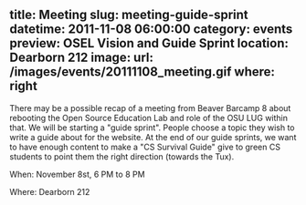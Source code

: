 title: Meeting
slug: meeting-guide-sprint
datetime: 2011-11-08 06:00:00
category: events
preview: OSEL Vision and Guide Sprint
location: Dearborn 212
image:
    url: /images/events/20111108_meeting.gif
    where: right
---

There may be a possible recap of a meeting from Beaver Barcamp 8 about
rebooting the Open Source Education Lab and role of the OSU LUG within that.
We will be starting a "guide sprint". People choose a topic they wish to write
a guide about for the website. At the end of our guide sprints, we want to have
enough content to make a "CS Survival Guide" give to green CS students to point
them the right direction (towards the Tux).

When: November 8st, 6 PM to 8 PM

Where: Dearborn 212

